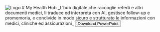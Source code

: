 <img src="/assets/images/MHH.png" alt="Logo" />
# My Health Hub
_L’hub digitale che raccoglie referti e altri documenti medici, li traduce ed interpreta con AI, gestisce follow-up e promemoria, e condivide in modo sicuro e strutturato le informazioni con medici, cliniche ed assicurazioni_
<a href="/myhealthhub/MyHealthHub_Pitch.pptx" download>
  <button>Download PowerPoint</button>
</a>
